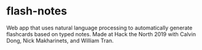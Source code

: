 # flash-notes
Web app that uses natural language processing to automatically generate flashcards based on typed notes.
Made at Hack the North 2019 with Calvin Dong, Nick Makharinets, and William Tran.
